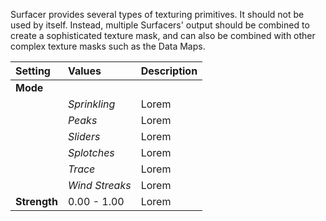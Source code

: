 Surfacer provides several types of texturing primitives. It should not be used by itself. Instead, multiple Surfacers' output should be combined to create a sophisticated texture mask, and can also be combined with other complex texture masks such as the Data Maps.


| Setting      | Values         | Description |
| :----------- | :------------- | :---------- |
| **Mode**     |                |
|              | *Sprinkling*   | Lorem |
|              | *Peaks*        | Lorem |
|              | *Sliders*      | Lorem |
|              | *Splotches*    | Lorem |
|              | *Trace*        | Lorem |
|              | *Wind Streaks* | Lorem |
| **Strength** | 0.00 - 1.00    | Lorem |
